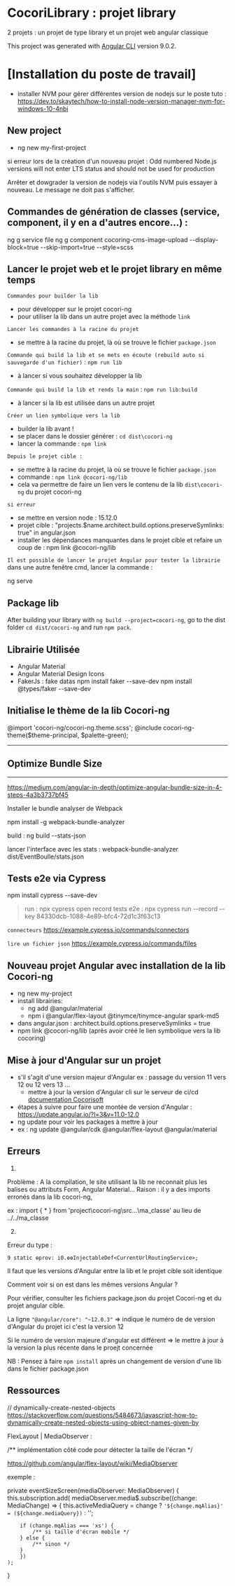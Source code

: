 # CocoriLibrary : projet library

2 projets : un projet de type library et un projet web angular classique 

This project was generated with [Angular CLI](https://github.com/angular/angular-cli) version 9.0.2.

# [Installation du poste de travail]

- installer NVM pour gérer différentes version de nodejs sur le poste
tuto : https://dev.to/skaytech/how-to-install-node-version-manager-nvm-for-windows-10-4nbi

## New project

- ng new my-first-project

si erreur lors de la création d'un nouveau projet : 
    Odd numbered Node.js versions will not enter LTS status and should not be used for production

Arrêter et dowgrader la version de nodejs via l'outils NVM puis essayer à nouveau. Le message ne doit pas s'afficher.

## Commandes de génération de classes (service, component, il y en a d'autres encore...) :
ng g service file
ng g component cocoring-cms-image-upload --display-block=true --skip-import=true --style=scss

## Lancer le projet web et le projet library en même temps

`Commandes pour builder la lib`
- pour développer sur le projet cocori-ng
- pour utiliser la lib dans un autre projet avec la méthode `link`

`Lancer les commandes à la racine du projet`
- se mettre à la racine du projet, là où se trouve le fichier ```package.json```

`Commande qui build la lib et se mets en écoute (rebuild auto si sauvegarde d'un fichier)` : ```npm run lib```
- à lancer si vous souhaitez développer la lib

`Commande qui build la lib et rends la main` : ```npm run lib:build```
- à lancer si la lib est utilisée dans un autre projet

`Créer un lien symbolique vers la lib`
- builder la lib avant !
- se placer dans le dossier générer : ```cd dist\cocori-ng```
- lancer la commande : ```npm link```

`Depuis le projet cible :`
- se mettre à la racine du projet, là où se trouve le fichier ```package.json```
- commande : ```npm link @cocori-ng/lib```
- cela va permettre de faire un lien vers le contenu de la lib ```dist\cocori-ng``` du projet cocori-ng


`si erreur`

* se mettre en version node : 15.12.0
* projet cible : "projects.$name.architect.build.options.preserveSymlinks: true" in angular.json
* installer les dépendances manquantes dans le projet cible et refaire un coup de : npm link @cocori-ng/lib

`Il est possible de lancer le projet Angular pour tester la librairie`
dans une autre fenêtre cmd, lancer la commande : 

ng serve

## Package lib

After building your library with `ng build --project=cocori-ng`, go to the dist folder `cd dist/cocori-ng` and run `npm pack`.

## Librairie Utilisée

- Angular Material
- Angular Material Design Icons
- FakerJs : fake datas 
    npm install faker --save-dev
    npm install @types/faker --save-dev


## Initialise le thème de la lib Cocori-ng

@import 'cocori-ng/cocori-ng.theme.scss';
@include cocori-ng-theme($theme-principal, $palette-green);


**********************
## Optimize Bundle Size
**********************
https://medium.com/angular-in-depth/optimize-angular-bundle-size-in-4-steps-4a3b3737bf45


Installer le bundle analyser de Webpack

npm install -g webpack-bundle-analyzer

build : ng build --stats-json

lancer l'interface avec les stats : webpack-bundle-analyzer dist/EventBoulle/stats.json


## Tests e2e via Cypress

npm install cypress --save-dev

> run : npx cypress open
> record tests e2e : npx cypress run --record --key 84330dcb-1088-4e89-bfc4-72d1c3f63c13

`connecteurs`
https://example.cypress.io/commands/connectors

`lire un fichier json`
https://example.cypress.io/commands/files

## Nouveau projet Angular avec installation de la lib Cocori-ng

- ng new my-project
- install librairies:
    - ng add @angular/material
    - npm i @angular/flex-layout @tinymce/tinymce-angular spark-md5
- dans angular.json : architect.build.options.preserveSymlinks = true
- npm link @cocori-ng/lib (après avoir créé le lien symbolique vers la lib cocoring)


## Mise à jour d'Angular sur un projet

- s'il s'agit d'une version majeur d'Angular ex : passage du version 11 vers 12 ou 12 vers 13 ...
    * mettre à jour la version d'Angular cli sur le serveur de ci/cd [documentation Cocorisoft](https://bitbucket.org/cocorisoft/cocorisoft/src/master/ci-cd/README.md)
- étapes à suivre pour faire une montée de version d'Angular : https://update.angular.io/?l=3&v=11.0-12.0
- ng update pour voir les packages à mettre à jour
- ex : ng update @angular/cdk @angular/flex-layout @angular/material

## Erreurs

1.
Problème : A la compilation, le site utilisant la lib ne reconnait plus les balises ou attributs Form, Angular Material...
Raison : il y a des imports erronés dans la lib cocori-ng,

ex : import { * } from 'project\cocori-ng\src...\ma_classe' au lieu de ../../ma_classe

2.
Erreur du type :

```9 static ɵprov: i0.ɵɵInjectableDef<CurrentUrlRoutingService>;```

Il faut que les versions d'Angular entre la lib et le projet cible soit identique

Comment voir si on est dans les mêmes versions Angular ?

Pour vérifier, consulter les fichiers package.json du projet Cocori-ng et du projet angular cible.

La ligne ```"@angular/core": "~12.0.3"``` => indique le numéro de de version d'Angular du projet ici c'est la version 12

Si le numéro de version majeure d'angular est différent => le mettre à jour à la version la plus récente dans le proejt concernée

NB : Pensez à faire ```npm install``` après un changement de version d'une lib dans le fichier package.json

## Ressources

// dynamically-create-nested-objects
https://stackoverflow.com/questions/5484673/javascript-how-to-dynamically-create-nested-objects-using-object-names-given-by


FlexLayout | MediaObserver :

/** implémentation côté code pour détecter la taille de l'écran */

https://github.com/angular/flex-layout/wiki/MediaObserver

exemple :

private eventSizeScreen(mediaObserver: MediaObserver) {
    this.subscription.add(
        mediaObserver.media$.subscribe((change: MediaChange) => {
        this.activeMediaQuery = change ? `'${change.mqAlias}' = (${change.mediaQuery})` : '';

        if (change.mqAlias === 'xs') {
            /** si taille d'écran mobile */
        } else {
            /** sinon */
        }
        })
    );
}
